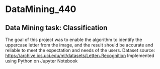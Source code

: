 # DataMining_440
 ## Data Mining task: Classification 
The goal of this project was to enable the algorithm to identify the uppercase letter from the image, and the result should be accurate and reliable to meet the expectation and needs of the users. 
Dataset source: https://archive.ics.uci.edu/ml/datasets/Letter+Recognition
Implemented using Python on Jupyter Notebook 
